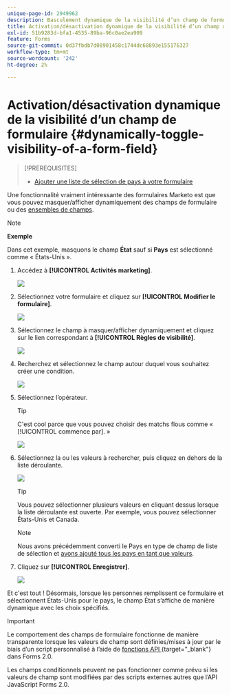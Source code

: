 ```yaml
---
unique-page-id: 2949962
description: Basculement dynamique de la visibilité d’un champ de formulaire - Documents Marketo - Documentation du produit
title: Activation/désactivation dynamique de la visibilité d’un champ de formulaire
exl-id: 51b9283d-bfa1-4535-89ba-96c0ae2ea909
feature: Forms
source-git-commit: 0d37fbdb7d08901458c1744dc68893e155176327
workflow-type: tm+mt
source-wordcount: '242'
ht-degree: 2%

---
```


# Activation/désactivation dynamique de la visibilité d’un champ de formulaire {#dynamically-toggle-visibility-of-a-form-field}

>[!PREREQUISITES]
>
>* [Ajouter une liste de sélection de pays à votre formulaire](/help/marketo/product-docs/demand-generation/forms/form-actions/add-a-country-picklist-to-your-form.md)

Une fonctionnalité vraiment intéressante des formulaires Marketo est que vous pouvez masquer/afficher dynamiquement des champs de formulaire ou des [ensembles de champs](/help/marketo/product-docs/demand-generation/forms/form-fields/add-a-fieldset-to-a-form.md).

>[!NOTE]
>
>**Exemple**
>
>Dans cet exemple, masquons le champ **État** sauf si **Pays** est sélectionné comme « États-Unis ».

1. Accédez à **[!UICONTROL Activités marketing]**.

   ![](assets/login-marketing-activities-8.png)

1. Sélectionnez votre formulaire et cliquez sur **[!UICONTROL Modifier le formulaire]**.

   ![](assets/editform-1.png)

1. Sélectionnez le champ à masquer/afficher dynamiquement et cliquez sur le lien correspondant à **[!UICONTROL Règles de visibilité]**.

   ![](assets/image2014-9-15-15-3a16-3a0.png)

1. Recherchez et sélectionnez le champ autour duquel vous souhaitez créer une condition.

   ![](assets/image2014-9-15-15-3a16-3a12.png)

1. Sélectionnez l’opérateur.

   >[!TIP]
   >
   >C&#39;est cool parce que vous pouvez choisir des matchs flous comme « [!UICONTROL commence par]. »

   ![](assets/image2014-9-15-15-3a16-3a50.png)

1. Sélectionnez la ou les valeurs à rechercher, puis cliquez en dehors de la liste déroulante.

   ![](assets/image2014-9-15-15-3a17-3a4.png)

   >[!TIP]
   >
   >Vous pouvez sélectionner plusieurs valeurs en cliquant dessus lorsque la liste déroulante est ouverte. Par exemple, vous pouvez sélectionner États-Unis et Canada.

   >[!NOTE]
   >
   >Nous avons précédemment converti le Pays en type de champ de liste de sélection et [avons ajouté tous les pays en tant que valeurs](/help/marketo/product-docs/demand-generation/forms/form-actions/add-a-country-picklist-to-your-form.md).

1. Cliquez sur **[!UICONTROL Enregistrer]**.

   ![](assets/image2014-9-15-15-3a18-3a15.png)

Et c&#39;est tout ! Désormais, lorsque les personnes remplissent ce formulaire et sélectionnent États-Unis pour le pays, le champ État s’affiche de manière dynamique avec les choix spécifiés.

>[!IMPORTANT]
>
>Le comportement des champs de formulaire fonctionne de manière transparente lorsque les valeurs de champ sont définies/mises à jour par le biais d’un script personnalisé à l’aide de [ fonctions API ](https://experienceleague.adobe.com/fr/docs/marketo-developer/marketo/javascriptapi/forms-api-reference){target="_blank"} dans Forms 2.0.
>
>Les champs conditionnels peuvent ne pas fonctionner comme prévu si les valeurs de champ sont modifiées par des scripts externes autres que l’API JavaScript Forms 2.0.
